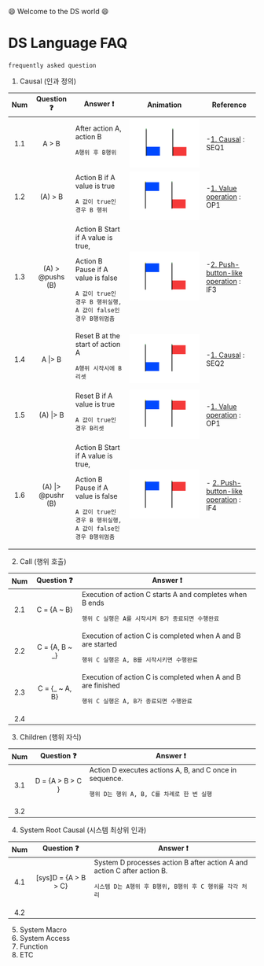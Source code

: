 :smile: Welcome to the DS world  :smile:
# DS Language FAQ 
`frequently asked question`

1. Causal (인과 정의)

| Num | Question :question:  | Answer     :exclamation: | Animation | Reference |
|:--:| :-----: | ---- |  ---- | ---- | 
|1.1 |A > B | After action A, action B <p>`A행위 후 B행위`|![](./img/1.1.gif)| -[1. Causal](../Language/ds-language-table.md/) : SEQ1 | 
|1.2 |(A) > B | Action B if A value is true <p>`A 값이 true인 경우 B 행위`|![](./img/1.2.gif)|   -[1. Value operation](/Language/ds-language-table%20(%23system%20macro).md) : OP1| 
|1.3 |(A) > @pushs (B) | Action B Start if A value is true, <p> Action B Pause if A value is false <p>`A 값이 true인 경우 B 행위실행, A 값이 false인 경우 B행위멈춤`|![](./img/1.3.gif)|  -[2. Push-button-like operation](/Language/ds-language-table%20(%40segment%20macro).md) : IF3|
|1.4 |A \|> B | Reset B at the start of action A <p>`A행위 시작시에 B리셋`|![](./img/1.4.gif)| -[1. Causal](../Language/ds-language-table.md/) : SEQ2| 
|1.5 |(A) \|> B | Reset B if A value is true <p>`A 값이 true인 경우 B리셋`|![](./img/1.5.gif)|  -[1. Value operation](/Language/ds-language-table%20(%23system%20macro).md) : OP1| 
|1.6 |(A) \|> @pushr (B)|Action B Start if A value is true, <p> Action B Pause if A value is false <p>`A 값이 true인 경우 B 행위실행, A 값이 false인 경우 B행위멈춤`|![](./img/1.6.gif)|  - [2. Push-button-like operation](/Language/ds-language-table%20(%40segment%20macro).md) : IF4|

2. Call (행위 호출)

| Num | Question :question:  | Answer     :exclamation: 
|:--:| :-----: | ---- | 
|2.1 |C = {A ~ B} | Execution of action C starts A and completes when B ends  <p>`행위 C 실행은 A를 시작시켜 B가 종료되면 수행완료`|
|2.2 |C = {A, B ~ _} | Execution of action C is completed when A and B are started  <p>`행위 C 실행은 A, B를 시작시키면 수행완료`|
|2.3 |C = {_ ~ A, B} | Execution of action C is completed when A and B are finished<p>`행위 C 실행은 A, B가 종료되면 수행완료`|
|2.4||
3. Children  (행위 자식)

| Num | Question :question:  | Answer     :exclamation: 
|:--:| :-----: | ---- | 
|3.1 |D = {A > B > C } | Action D executes actions A, B, and C once in sequence.<p>`행위 D는 행위 A, B, C를 차례로 한 번 실행`|
|3.2||
4. System Root Causal (시스템 최상위 인과)

| Num | Question :question:  | Answer     :exclamation: 
|:--:| :-----: | ---- | 
|4.1 |[sys]D = {A > B > C} | System D processes action B after action A and action C after action B.<p>`시스템 D는 A행위 후 B행위, B행위 후 C 행위를 각각 처리`|
|4.2||

5. System Macro
6. System Access
7. Function
8. ETC

